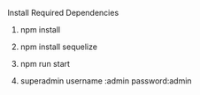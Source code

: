 Install Required Dependencies

1. npm install

2. npm install sequelize

3. npm run start

4. superadmin
   username :admin
   password:admin
